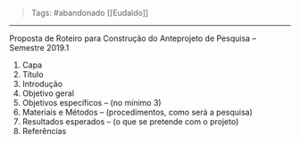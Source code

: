 > Tags: #abandonado [[Eudaldo]]
---

Proposta de Roteiro para Construção do Anteprojeto de Pesquisa – Semestre 2019.1 

1. Capa 
2. Título 
3. Introdução 
4. Objetivo geral 
5. Objetivos específicos – (no mínimo 3) 
6. Materiais e Métodos – (procedimentos, como será a pesquisa) 
7. Resultados esperados – (o que se pretende com o projeto) 
8. Referências